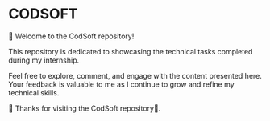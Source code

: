 # CODSOFT
👋 Welcome to the CodSoft repository!

This repository is dedicated to showcasing the technical tasks completed during my internship.

Feel free to explore, comment, and engage with the content presented here. Your feedback is valuable to me as I continue to grow and refine my technical skills.

🙌 Thanks for visiting the CodSoft repository🎉.
